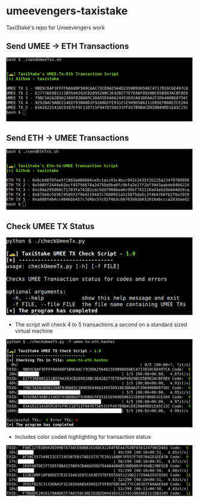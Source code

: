 # umeevengers-taxistake
TaxiStake's repo for Umeevengers work

## Send UMEE -> ETH Transactions
<img src="https://github.com/TaxiStake/umeevengers-taxistake/raw/main/images/umee.png?raw=true" width=500> 


## Send ETH -> UMEE Transactions
<img src="https://github.com/TaxiStake/umeevengers-taxistake/raw/main/images/eth.png?raw=true" width=500> 


## Check UMEE TX Status
<img src="https://github.com/TaxiStake/umeevengers-taxistake/raw/main/images/checkUmee.png?raw=true" width=500> 

- The script will check 4 to 5 transactions a second on a standard sized virtual machine

<img src="https://github.com/TaxiStake/umeevengers-taxistake/raw/main/images/checkUmee2.png?raw=true" width=500> 

- Includes color coded highlighting for transaction status 

<img src="https://github.com/TaxiStake/umeevengers-taxistake/raw/main/images/checkUmee3.png?raw=true" width=500> 
